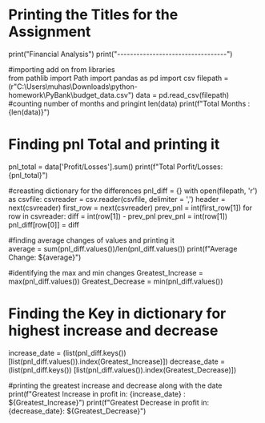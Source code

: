 
# Printing the Titles for the Assignment
print("Financial Analysis")
print("----------------------------------")

#importing add on from libraries  
from pathlib import Path
import pandas as pd
import csv
filepath = (r"C:\Users\muhas\Downloads\python-homework\PyBank\budget_data.csv")
data = pd.read_csv(filepath)
#counting number of months and pringint
len(data)
print(f"Total Months : {len(data)}")

# Finding pnl Total and printing it 
pnl_total = data['Profit/Losses'].sum()
print(f"Total Porfit/Losses: {pnl_total}")

#creasting dictionary for the differences
pnl_diff = {}
with open(filepath, 'r') as csvfile:
    csvreader = csv.reader(csvfile, delimiter = ',')
    header = next(csvreader)
    first_row = next(csvreader)
    prev_pnl = int(first_row[1])
    for row in csvreader:
        diff = int(row[1]) - prev_pnl
        prev_pnl = int(row[1])
        pnl_diff[row[0]] = diff

        
#finding average changes of values and printing it         
average =  sum(pnl_diff.values())/len(pnl_diff.values())
print(f"Average Change: ${average}")

#identifying the max and min changes 
Greatest_Increase = max(pnl_diff.values())
Greatest_Decrease = min(pnl_diff.values())

# Finding the Key in dictionary for highest increase and decrease 
increase_date = (list(pnl_diff.keys())
      [list(pnl_diff.values()).index(Greatest_Increase)])
decrease_date = (list(pnl_diff.keys())
      [list(pnl_diff.values()).index(Greatest_Decrease)])

#printing the greatest increase and decrease along with the date
print(f"Greatest Increase in profit in: {increase_date} : ${Greatest_Increase}")
print(f"Greatest Decrease in profit in: {decrease_date}: ${Greatest_Decrease}")

